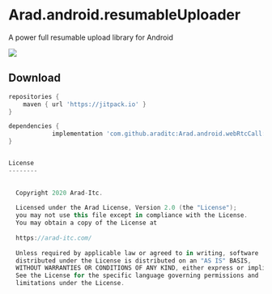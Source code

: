# Arad.android.resumableUploader

A power full resumable upload library for Android

![](https://i.ibb.co/DgGywrr/call.png)

Download
--------

```groovy
repositories {
    maven { url 'https://jitpack.io' }
}

dependencies {
	        implementation 'com.github.araditc:Arad.android.webRtcCall:1.0.0'
}


License
--------

  
  Copyright 2020 Arad-Itc.
 
  Licensed under the Arad License, Version 2.0 (the "License");
  you may not use this file except in compliance with the License.
  You may obtain a copy of the License at
 
  https://arad-itc.com/
 
  Unless required by applicable law or agreed to in writing, software
  distributed under the License is distributed on an "AS IS" BASIS,
  WITHOUT WARRANTIES OR CONDITIONS OF ANY KIND, either express or implied.
  See the License for the specific language governing permissions and
  limitations under the License.
